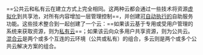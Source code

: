 ==公共云和私有云在建立方式上完全相同。这两种云都会通过一些技术将资源[虚拟化](https://www.redhat.com/zh/topics/virtualization)到共享池，对所有内容增加一层管理控制==，并创建[可自动执行的](https://www.redhat.com/zh/topics/automation)自助服务功能。这些技术整合到一起创建了一个云：==如果该云基于专用或受用户管理的系统来获取资源，则为[私有云](https://www.redhat.com/zh/topics/cloud-computing/what-is-private-cloud)==；如果该云向众多用户共享资源，则为公共云。[混合云](https://www.redhat.com/zh/topics/cloud-computing/what-is-hybrid-cloud)是两个或多个互连的云环境（公共或私有）的组合，多云则是两个或多个公共云解决方案的组合。